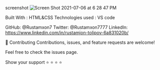 screenshot ![Screen Shot 2021-07-06 at 6 28 47 PM](https://user-images.githubusercontent.com/69011963/124619664-46d6b600-de92-11eb-841b-8f62aeed4adb.png)

Built With : HTML&CSS
Technologies used : VS code

GitHub: @Rustamxon7
Twitter: @Rustamxon7777
LinkedIn: https://www.linkedin.com/in/rustamjon-tolipov-6a831020b/

🤝 Contributing
Contributions, issues, and feature requests are welcome!

Feel free to check the issues page.

Show your support
⭐️ ⭐️ ⭐️ ⭐️



